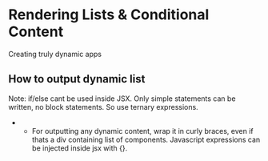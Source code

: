 # Rendering Lists & Conditional Content
Creating truly dynamic apps

## How to output dynamic list

Note: if/else cant be used inside JSX. Only simple statements can be written, no block statements. So use ternary expressions.

- - For outputting any dynamic content, wrap it in curly braces, even if thats a div containing list of components. Javascript expressions can be injected inside jsx with {}.
